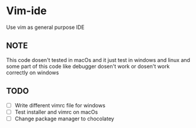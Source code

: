 # Vim-ide
Use vim as general purpose IDE

## NOTE
This code dosen't tested in macOs and it just test in windows and linux and some part of this code like debugger dosen't work or dosen't work correctly on windows

## TODO
- [ ] Write different vimrc file for windows
- [ ] Test installer and vimrc on macOs
- [ ] Change package manager to chocolatey
